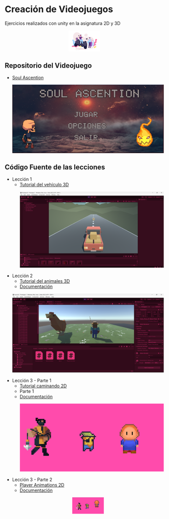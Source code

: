 # Creación de Videojuegos 
Ejercicios realizados con unity en la asignatura 2D y 3D
  <p align="center">
     <img src="videogames_portada.png" alt="Portada" width="100" height="auto"  />
   </p>

## Repositorio del Videojuego 
 * [Soul Ascention](https://github.com/Karla038/SoulAscention.git)
   <p align="center">
     <img src="MenuPrincipal.png" alt="MenuPrincipal" />
   </p>

## Código Fuente de las lecciones

* Lección 1
  * [Tutorial del vehículo 3D](https://github.com/Karla038/Prototipos_Unity/tree/main/Leccion1)
    <p align="center">
     <img src="Prototipo1_3D.png" alt="Vehiculo" />
    </p>
* Lección 2
  * [Tutorial del animales 3D](https://github.com/Karla038/Prototipos_Unity/tree/main/Leccion2)
  * [Documentación](https://docs.google.com/document/d/1JuJhyphxicNcgHQ73WWjiEP2lV-dKDKt/edit?usp=sharing&ouid=113058898750770286945&rtpof=true&sd=true)
   <p align="center">
     <img src="Prototipo2_3D.png" alt="Colision" />
    </p>
* Lección 3 - Parte 1
  * [Tutorial caminando 2D](https://github.com/Karla038/Prototipos_Unity/tree/main/Leccion3_Parte1)
  * Parte 1
  * [Documentación](https://docs.google.com/document/d/1Vgrl-nLZZV7aT_3QMmzGKk2lLTS0eS8t/edit?usp=sharing&ouid=113058898750770286945&rtpof=true&sd=true)
    <p align="center">
     <img src="Prototipo1_2D.png" alt="Caminando" />
    </p>
* Lección 3 - Parte 2
   * [Player Animations 2D](https://github.com/Karla038/Prototipos_Unity/tree/main/Leccion3_Parte2)
   * [Documentación](https://docs.google.com/document/d/17Ao_xSa9-z6LEHslXuqHqhYgTy9pRj417BfmUndWzkc/edit?usp=sharing)
    <p align="center">
          <img src="Prototipo2_2D.png" alt="Caminando" width="100" height="auto" />
     </p>

  
